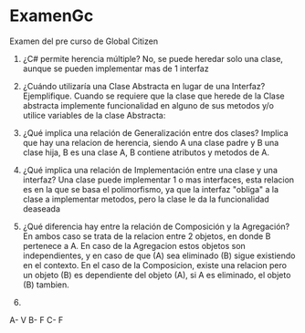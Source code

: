 # ExamenGc
Examen del pre curso de Global Citizen

1) ¿C# permite herencia múltiple?
No, se puede heredar solo una clase, aunque se pueden implementar mas de 1 interfaz

2) ¿Cuándo utilizaría una Clase Abstracta en lugar de una Interfaz? Ejemplifique.
Cuando se requiere que la clase que herede de la Clase abstracta implemente funcionalidad en alguno de sus metodos y/o utilice variables de la clase Abstracta:

3) ¿Qué implica una relación de Generalización entre dos clases?
Implica que hay una relacion de herencia, siendo A una clase padre y B una clase hija, B es una clase A, B contiene atributos y metodos de A.

4) ¿Qué implica una relación de Implementación entre una clase y una interfaz?
Una clase puede implementar 1 o mas interfaces, esta relacion es en la que se basa el polimorfismo, ya que la interfaz "obliga" a la clase a implementar metodos, pero la clase le da la funcionalidad deaseada

5) ¿Qué diferencia hay entre la relación de Composición y la Agregación?
En ambos caso se trata de la relacion entre 2 objetos, en donde B pertenece a A. En caso de la Agregacion estos objetos son independientes, y en caso de que (A) sea eliminado (B)  sigue existiendo en el contexto. En el caso de la Composicion, existe una relacion pero un objeto (B) es dependiente del objeto (A), si A es eliminado, el objeto (B) tambien.

6)
  A- V
  B- F
  C- F
